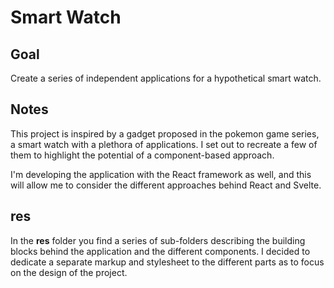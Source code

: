 # Smart Watch

## Goal

Create a series of independent applications for a hypothetical smart watch.

## Notes

This project is inspired by a gadget proposed in the pokemon game series, a smart watch with a plethora of applications. I set out to recreate a few of them to highlight the potential of a component-based approach.

I'm developing the application with the React framework as well, and this will allow me to consider the different approaches behind React and Svelte.

## res

In the **res** folder you find a series of sub-folders describing the building blocks behind the application and the different components. I decided to dedicate a separate markup and stylesheet to the different parts as to focus on the design of the project.
